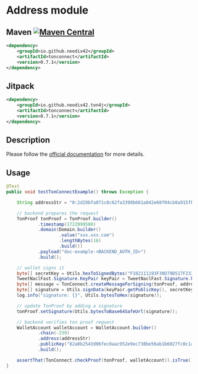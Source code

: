 # Address module

## Maven [![Maven Central][maven-central-svg]][maven-central]

```xml
<dependency>
    <groupId>io.github.neodix42</groupId>
    <artifactId>tonconnect</artifactId>
    <version>0.7.1</version>
</dependency>
```

## Jitpack

```xml
<dependency>
    <groupId>io.github.neodix42.ton4j</groupId>
    <artifactId>tonconnect</artifactId>
    <version>0.7.1</version>
</dependency>
```

## Description

Please follow the [official documentation](https://docs.ton.org/develop/dapps/ton-connect/sign#how-does-it-work) for
more details.

## Usage

```java
@Test
public void testTonConnectExample() throws Exception {

    String addressStr = "0:2d29bfa071c8c62fa3398b661a842e60f04cb8a915fb3e749ef7c6c41343e16c";

    // backend prepares the request
    TonProof tonProof = TonProof.builder()
            .timestamp(1722999580)
            .domain(Domain.builder()
                    .value("xxx.xxx.com")
                    .lengthBytes(16)
                    .build())
            .payload("doc-example-<BACKEND_AUTH_ID>")
            .build();

    // wallet signs it
    byte[] secretKey = Utils.hexToSignedBytes("F182111193F30D79D517F2339A1BA7C25FDF6C52142F0F2C1D960A1F1D65E1E4");
    TweetNaclFast.Signature.KeyPair keyPair = TweetNaclFast.Signature.keyPair_fromSeed(secretKey);
    byte[] message = TonConnect.createMessageForSigning(tonProof, addressStr);
    byte[] signature = Utils.signData(keyPair.getPublicKey(), secretKey, message);
    log.info("signature: {}", Utils.bytesToHex(signature));

    // update TonProof by adding a signature
    tonProof.setSignature(Utils.bytesToBase64SafeUrl(signature));

    // backend verifies ton proof request
    WalletAccount walletAccount = WalletAccount.builder()
            .chain(-239)
            .address(addressStr)
            .publicKey("82a0b2543d06fec0aac952e9ec738be56ab1b6027fc0c1aa817ae14b4d1ed2fb")
            .build();

    assertThat(TonConnect.checkProof(tonProof, walletAccount)).isTrue();
}
```

[maven-central-svg]: https://img.shields.io/maven-central/v/io.github.neodix42/address

[maven-central]: https://mvnrepository.com/artifact/io.github.neodix42/address

[ton-svg]: https://img.shields.io/badge/Based%20on-TON-blue

[ton]: https://ton.org